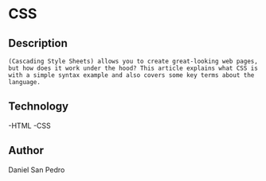 # CSS

## Description

    (Cascading Style Sheets) allows you to create great-looking web pages, but how does it work under the hood? This article explains what CSS is with a simple syntax example and also covers some key terms about the language.

## Technology

-HTML
-CSS

## Author

Daniel San Pedro
